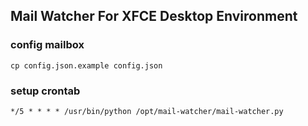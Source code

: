## Mail Watcher For XFCE Desktop Environment

### config mailbox

```shell
cp config.json.example config.json
```

### setup crontab

```shell
*/5 * * * * /usr/bin/python /opt/mail-watcher/mail-watcher.py
```
